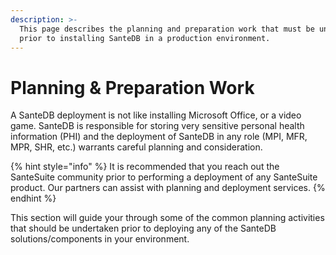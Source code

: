 ```yaml
---
description: >-
  This page describes the planning and preparation work that must be undertaken
  prior to installing SanteDB in a production environment.
---
```


# Planning & Preparation Work

A SanteDB deployment is not like installing Microsoft Office, or a video game. SanteDB is responsible for storing very sensitive personal health information (PHI) and the deployment of SanteDB in any role (MPI, MFR, MPR, SHR, etc.) warrants careful planning and consideration.&#x20;

{% hint style="info" %}
It is recommended that you reach out the SanteSuite community prior to performing a deployment of any SanteSuite product. Our partners can assist with planning and deployment services.
{% endhint %}

This section will guide your through some of the common planning activities that should be undertaken prior to deploying any of the SanteDB solutions/components in your environment.&#x20;


